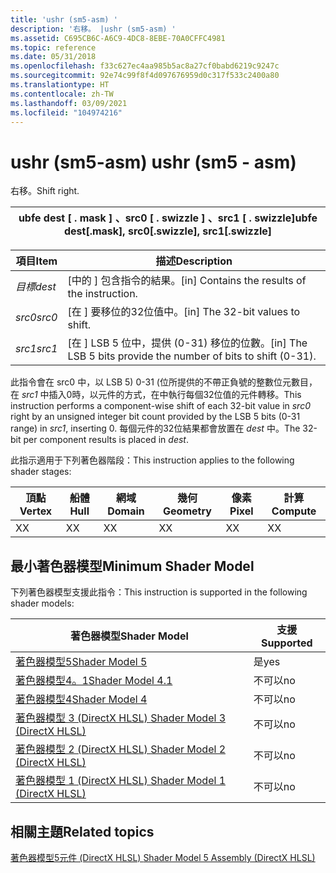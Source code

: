```yaml
---
title: 'ushr (sm5-asm) '
description: '右移。 |ushr (sm5-asm) '
ms.assetid: C695CB6C-A6C9-4DC8-8EBE-70A0CFFC4981
ms.topic: reference
ms.date: 05/31/2018
ms.openlocfilehash: f33c627ec4aa985b5ac8a27cf0babd6219c9247c
ms.sourcegitcommit: 92e74c99f8f4d097676959d0c317f533c2400a80
ms.translationtype: HT
ms.contentlocale: zh-TW
ms.lasthandoff: 03/09/2021
ms.locfileid: "104974216"
---
```

# <a name="ushr-sm5---asm"></a><span data-ttu-id="ac09f-104">ushr (sm5-asm) </span><span class="sxs-lookup"><span data-stu-id="ac09f-104">ushr (sm5 - asm)</span></span>

<span data-ttu-id="ac09f-105">右移。</span><span class="sxs-lookup"><span data-stu-id="ac09f-105">Shift right.</span></span>



| <span data-ttu-id="ac09f-106">ubfe dest \[ . mask \] 、src0 \[ . swizzle \] 、src1 \[ . swizzle\]</span><span class="sxs-lookup"><span data-stu-id="ac09f-106">ubfe dest\[.mask\], src0\[.swizzle\], src1\[.swizzle\]</span></span> |
|--------------------------------------------------------|



 



| <span data-ttu-id="ac09f-107">項目</span><span class="sxs-lookup"><span data-stu-id="ac09f-107">Item</span></span>                                                            | <span data-ttu-id="ac09f-108">描述</span><span class="sxs-lookup"><span data-stu-id="ac09f-108">Description</span></span>                                                                  |
|-----------------------------------------------------------------|------------------------------------------------------------------------------|
| <span data-ttu-id="ac09f-109"><span id="dest"></span><span id="DEST"></span>*目標*</span><span class="sxs-lookup"><span data-stu-id="ac09f-109"><span id="dest"></span><span id="DEST"></span>*dest*</span></span><br/> | <span data-ttu-id="ac09f-110">\[中的 \] 包含指令的結果。</span><span class="sxs-lookup"><span data-stu-id="ac09f-110">\[in\] Contains the results of the instruction.</span></span><br/>                   |
| <span data-ttu-id="ac09f-111"><span id="src0"></span><span id="SRC0"></span>*src0*</span><span class="sxs-lookup"><span data-stu-id="ac09f-111"><span id="src0"></span><span id="SRC0"></span>*src0*</span></span><br/> | <span data-ttu-id="ac09f-112">\[在 \] 要移位的32位值中。</span><span class="sxs-lookup"><span data-stu-id="ac09f-112">\[in\] The 32-bit values to shift.</span></span><br/>                                |
| <span data-ttu-id="ac09f-113"><span id="src1"></span><span id="SRC1"></span>*src1*</span><span class="sxs-lookup"><span data-stu-id="ac09f-113"><span id="src1"></span><span id="SRC1"></span>*src1*</span></span><br/> | <span data-ttu-id="ac09f-114">\[在 \] LSB 5 位中，提供 (0-31) 移位的位數。</span><span class="sxs-lookup"><span data-stu-id="ac09f-114">\[in\] The LSB 5 bits provide the number of bits to shift (0-31).</span></span><br/> |



 

<span data-ttu-id="ac09f-115">此指令會在 src0 中，以 LSB 5) 0-31 (位所提供的不帶正負號的整數位元數目，在 *src1* 中插入0時，以元件的方式，在中執行每個32位值的元件轉移。</span><span class="sxs-lookup"><span data-stu-id="ac09f-115">This instruction performs a component-wise shift of each 32-bit value in *src0* right by an unsigned integer bit count provided by the LSB 5 bits (0-31 range) in *src1*, inserting 0.</span></span> <span data-ttu-id="ac09f-116">每個元件的32位結果都會放置在 *dest* 中。</span><span class="sxs-lookup"><span data-stu-id="ac09f-116">The 32-bit per component results is placed in *dest*.</span></span>

<span data-ttu-id="ac09f-117">此指示適用于下列著色器階段：</span><span class="sxs-lookup"><span data-stu-id="ac09f-117">This instruction applies to the following shader stages:</span></span>



| <span data-ttu-id="ac09f-118">頂點</span><span class="sxs-lookup"><span data-stu-id="ac09f-118">Vertex</span></span> | <span data-ttu-id="ac09f-119">船體</span><span class="sxs-lookup"><span data-stu-id="ac09f-119">Hull</span></span> | <span data-ttu-id="ac09f-120">網域</span><span class="sxs-lookup"><span data-stu-id="ac09f-120">Domain</span></span> | <span data-ttu-id="ac09f-121">幾何</span><span class="sxs-lookup"><span data-stu-id="ac09f-121">Geometry</span></span> | <span data-ttu-id="ac09f-122">像素</span><span class="sxs-lookup"><span data-stu-id="ac09f-122">Pixel</span></span> | <span data-ttu-id="ac09f-123">計算</span><span class="sxs-lookup"><span data-stu-id="ac09f-123">Compute</span></span> |
|--------|------|--------|----------|-------|---------|
| <span data-ttu-id="ac09f-124">X</span><span class="sxs-lookup"><span data-stu-id="ac09f-124">X</span></span>      | <span data-ttu-id="ac09f-125">X</span><span class="sxs-lookup"><span data-stu-id="ac09f-125">X</span></span>    | <span data-ttu-id="ac09f-126">X</span><span class="sxs-lookup"><span data-stu-id="ac09f-126">X</span></span>      | <span data-ttu-id="ac09f-127">X</span><span class="sxs-lookup"><span data-stu-id="ac09f-127">X</span></span>        | <span data-ttu-id="ac09f-128">X</span><span class="sxs-lookup"><span data-stu-id="ac09f-128">X</span></span>     | <span data-ttu-id="ac09f-129">X</span><span class="sxs-lookup"><span data-stu-id="ac09f-129">X</span></span>       |



 

## <a name="minimum-shader-model"></a><span data-ttu-id="ac09f-130">最小著色器模型</span><span class="sxs-lookup"><span data-stu-id="ac09f-130">Minimum Shader Model</span></span>

<span data-ttu-id="ac09f-131">下列著色器模型支援此指令：</span><span class="sxs-lookup"><span data-stu-id="ac09f-131">This instruction is supported in the following shader models:</span></span>



| <span data-ttu-id="ac09f-132">著色器模型</span><span class="sxs-lookup"><span data-stu-id="ac09f-132">Shader Model</span></span>                                              | <span data-ttu-id="ac09f-133">支援</span><span class="sxs-lookup"><span data-stu-id="ac09f-133">Supported</span></span> |
|-----------------------------------------------------------|-----------|
| [<span data-ttu-id="ac09f-134">著色器模型5</span><span class="sxs-lookup"><span data-stu-id="ac09f-134">Shader Model 5</span></span>](d3d11-graphics-reference-sm5.md)        | <span data-ttu-id="ac09f-135">是</span><span class="sxs-lookup"><span data-stu-id="ac09f-135">yes</span></span>       |
| [<span data-ttu-id="ac09f-136">著色器模型4。1</span><span class="sxs-lookup"><span data-stu-id="ac09f-136">Shader Model 4.1</span></span>](dx-graphics-hlsl-sm4.md)              | <span data-ttu-id="ac09f-137">不可以</span><span class="sxs-lookup"><span data-stu-id="ac09f-137">no</span></span>        |
| [<span data-ttu-id="ac09f-138">著色器模型4</span><span class="sxs-lookup"><span data-stu-id="ac09f-138">Shader Model 4</span></span>](dx-graphics-hlsl-sm4.md)                | <span data-ttu-id="ac09f-139">不可以</span><span class="sxs-lookup"><span data-stu-id="ac09f-139">no</span></span>        |
| [<span data-ttu-id="ac09f-140">著色器模型 3 (DirectX HLSL) </span><span class="sxs-lookup"><span data-stu-id="ac09f-140">Shader Model 3 (DirectX HLSL)</span></span>](dx-graphics-hlsl-sm3.md) | <span data-ttu-id="ac09f-141">不可以</span><span class="sxs-lookup"><span data-stu-id="ac09f-141">no</span></span>        |
| [<span data-ttu-id="ac09f-142">著色器模型 2 (DirectX HLSL) </span><span class="sxs-lookup"><span data-stu-id="ac09f-142">Shader Model 2 (DirectX HLSL)</span></span>](dx-graphics-hlsl-sm2.md) | <span data-ttu-id="ac09f-143">不可以</span><span class="sxs-lookup"><span data-stu-id="ac09f-143">no</span></span>        |
| [<span data-ttu-id="ac09f-144">著色器模型 1 (DirectX HLSL) </span><span class="sxs-lookup"><span data-stu-id="ac09f-144">Shader Model 1 (DirectX HLSL)</span></span>](dx-graphics-hlsl-sm1.md) | <span data-ttu-id="ac09f-145">不可以</span><span class="sxs-lookup"><span data-stu-id="ac09f-145">no</span></span>        |



 

## <a name="related-topics"></a><span data-ttu-id="ac09f-146">相關主題</span><span class="sxs-lookup"><span data-stu-id="ac09f-146">Related topics</span></span>

<dl> <dt>

[<span data-ttu-id="ac09f-147">著色器模型5元件 (DirectX HLSL) </span><span class="sxs-lookup"><span data-stu-id="ac09f-147">Shader Model 5 Assembly (DirectX HLSL)</span></span>](shader-model-5-assembly--directx-hlsl-.md)
</dt> </dl>

 

 





